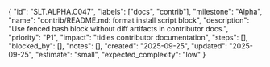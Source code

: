 {
  "id": "SLT.ALPHA.C047",
  "labels": ["docs", "contrib"],
  "milestone": "Alpha",
  "name": "contrib/README.md: format install script block",
  "description": "Use fenced bash block without diff artifacts in contributor docs.",
  "priority": "P1",
  "impact": "tidies contributor documentation",
  "steps": [],
  "blocked_by": [],
  "notes": [],
  "created": "2025-09-25",
  "updated": "2025-09-25",
  "estimate": "small",
  "expected_complexity": "low"
}

